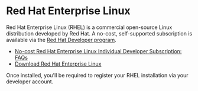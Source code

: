 # Red Hat Enterprise Linux

Red Hat Enterprise Linux (RHEL) is a commercial open-source Linux distribution
 developed by Red Hat. A no-cost, self-supported subscription is available via
the [Red Hat Developer program](https://developers.redhat.com/register).

* [No-cost Red Hat Enterprise Linux Individual Developer Subscription: FAQs](https://developers.redhat.com/articles/faqs-no-cost-red-hat-enterprise-linux)
* [Download Red Hat Enterprise Linux](https://developers.redhat.com/products/rhel/download)

Once installed, you'll be required to register your RHEL installation via your
 developer account.
